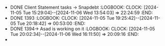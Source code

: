 - DONE Client Statement tasks -> Snapdebt
  :LOGBOOK:
  CLOCK: [2024-11-05 Tue 15:29:04]--[2024-11-06 Wed 13:54:03] =>  22:24:59
  :END:
- DONE 1393
  :LOGBOOK:
  CLOCK: [2024-11-05 Tue 19:25:42]--[2024-11-05 Tue 20:18:42] =>  00:53:00
  :END:
- DONE 1394-> Asad is working on it
  :LOGBOOK:
  CLOCK: [2024-11-05 Tue 20:02:34]--[2024-11-06 Wed 16:11:50] =>  20:09:16
  :END:
-